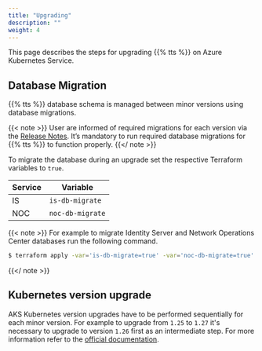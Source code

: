 ```yaml
---
title: "Upgrading"
description: ""
weight: 4
---
```


This page describes the steps for upgrading {{% tts %}} on Azure Kubernetes Service.

<!--more-->

## Database Migration

{{% tts %}} database schema is managed between minor versions using database migrations.

{{< note >}}
User are informed of required migrations for each version via the [Release Notes](https://www.thethingsindustries.com/docs/whats-new/). It’s mandatory to run required database migrations for {{% tts %}} to function properly.
{{</ note >}}

To migrate the database during an upgrade set the respective Terraform variables to `true`.

| Service | Variable         |
| ------- | ---------------- |
| IS      | `is-db-migrate`  |
| NOC     | `noc-db-migrate` |

{{< note >}}
For example to migrate Identity Server and Network Operations Center databases run the following command.

```bash
$ terraform apply -var='is-db-migrate=true' -var='noc-db-migrate=true'
```

{{</ note >}}

## Kubernetes version upgrade

AKS Kubernetes version upgrades have to be performed sequentially for each minor version. For example to upgrade from `1.25` to `1.27` it's necessary to upgrade to version `1.26` first as an intermediate step. For more information refer to the [official documentation](https://learn.microsoft.com/en-us/azure/aks/supported-kubernetes-versions).
